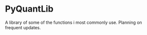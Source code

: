 # PyQuantLib

A library of some of the functions i most commonly use. Planning on frequent updates.
